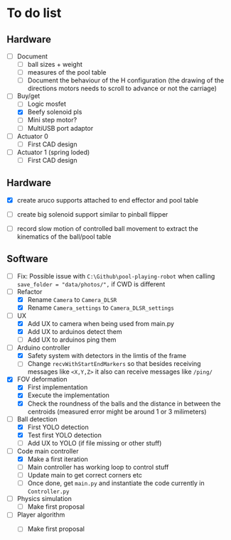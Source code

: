 # To do list



## Hardware

- [ ] Document
  - [ ] ball sizes + weight
  - [ ] measures of the pool table
  - [ ] Document the behaviour of the H configuration (the drawing of the directions motors needs to scroll to advance or not the carriage)
- [ ] Buy/get
  - [ ] Logic mosfet
  - [x] Beefy solenoid pls
  - [ ] Mini step motor?
  - [ ] MultiUSB port adaptor
- [ ] Actuator 0
  - [ ] First CAD design
- [ ] Actuator 1 (spring loded)
  - [ ] First CAD design

## Hardware
- [x] create aruco supports attached to end effector and pool table
- [ ] create big solenoid support similar to pinball flipper
- [ ] record slow motion of controlled ball movement to extract the kinematics of the ball/pool table


## Software

- [ ] Fix: Possible issue with `C:\Github\pool-playing-robot` when calling `save_folder = "data/photos/",` if CWD is different
- [ ] Refactor
  - [x] Rename `Camera` to `Camera_DLSR`
  - [x] Rename `Camera_settings` to `Camera_DLSR_settings`
- [ ] UX
  - [x] Add UX to camera when being used from main.py
  - [x] Add UX to arduinos  detect them
  - [ ] Add UX to arduinos ping them
- [ ] Arduino controller
  - [x] Safety system with detectors in the limtis of the frame
  - [ ] Change `recvWithStartEndMarkers` so that besides receiving messages like `<X,Y,Z>` it also can receive messages like `/ping/`
- [x] FOV deformation
  - [x] First implementation
  - [x] Execute the implementation
  - [x] Check the roundness of the balls and the distance in between the centroids (measured error might be around 1 or 3 milimeters)
- [ ] Ball detection
  - [x] First YOLO detection
  - [x] Test first YOLO detection
  - [ ] Add UX to YOLO (if file missing or other stuff)
- [ ] Code main controller
  - [x] Make a first iteration
  - [ ] Main controller has working loop to control stuff
  - [ ] Update main to get correct corners etc
  - [ ] Once done, get `main.py` and instantiate the code currently in `Controller.py`
- [ ] Physics simulation
  - [ ] Make first proposal
- [ ] Player algorithm
  - [ ] Make first proposal

















